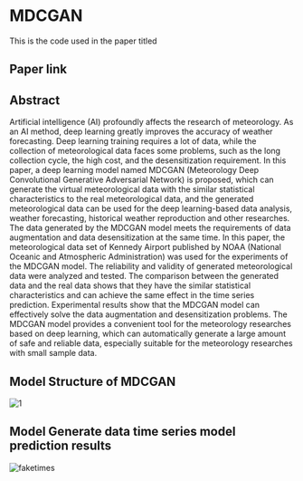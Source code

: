 # MDCGAN
This is the code used in the paper titled 

## Paper link

## Abstract
Artificial intelligence (AI) profoundly affects the research of meteorology. As an AI method, deep learning greatly improves the accuracy of weather forecasting. Deep learning training requires a lot of data, while the collection of meteorological data faces some problems, such as the long collection cycle, the high cost, and the desensitization requirement. In this paper, a deep learning model named MDCGAN (Meteorology Deep Convolutional Generative Adversarial Network) is proposed, which can generate the virtual meteorological data with the similar statistical characteristics to the real meteorological data, and the generated meteorological data can be used for the deep learning-based data analysis, weather forecasting, historical weather reproduction and other researches. The data generated by the MDCGAN model meets the requirements of data augmentation and data desensitization at the same time. In this paper, the meteorological data set of Kennedy Airport published by NOAA (National Oceanic and Atmospheric Administration) was used for the experiments of the MDCGAN model. The reliability and validity of generated meteorological data were analyzed and tested. The comparison between the generated data and the real data shows that they have the similar statistical characteristics and can achieve the same effect in the time series prediction. Experimental results show that the MDCGAN model can effectively solve the data augmentation and desensitization problems. The MDCGAN model provides a convenient tool for the meteorology researches based on deep learning, which can automatically generate a large amount of safe and reliable data, especially suitable for the meteorology researches with small sample data.

## Model Structure of MDCGAN
![1](https://user-images.githubusercontent.com/58810217/117533276-83b33780-b01e-11eb-86fb-9361eda2ed2b.jpg)
## Model Generate data time series model prediction results
![faketimes](https://user-images.githubusercontent.com/58810217/117533283-8c0b7280-b01e-11eb-8372-8080de0e0886.png)


